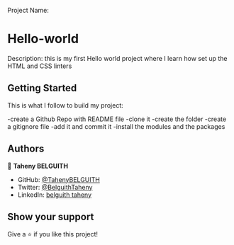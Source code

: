 Project Name:
# Hello-world

Description:
this is my first  Hello world project where I learn how  set up the HTML and CSS linters



## Getting Started
This is what I follow to build my project:

-create a Github Repo with README file
-clone it
-create the folder
-create a gitignore file
-add it and commit it
-install the modules and the packages 



## Authors

👤 **Taheny BELGUITH**

- GitHub: [@TahenyBELGUITH](https://github.com/TahenyBELGUITH)
- Twitter: [@BelguithTaheny](https://twitter.com/BelguithTaheny)
- LinkedIn: [belguith taheny](https://www.linkedin.com/in/belguith-taheny-47b93a162/)



## Show your support

Give a ⭐️ if you like this project!

